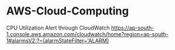 # AWS-Cloud-Computing
CPU Utilization Alert through CloudWatch
https://ap-south-1.console.aws.amazon.com/cloudwatch/home?region=ap-south-1#alarmsV2:?~(alarmStateFilter~'ALARM)
